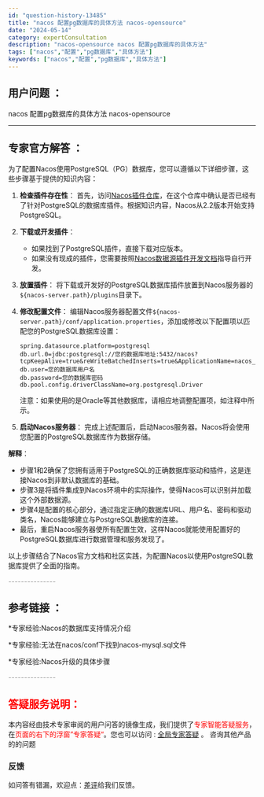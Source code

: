 ```yaml
---
id: "question-history-13485"
title: "nacos 配置pg数据库的具体方法 nacos-opensource"
date: "2024-05-14"
category: expertConsultation
description: "nacos-opensource nacos 配置pg数据库的具体方法"
tags: ["nacos","配置","pg数据库","具体方法"]
keywords: ["nacos","配置","pg数据库","具体方法"]
---
```


## 用户问题 ： 
 nacos 配置pg数据库的具体方法 nacos-opensource 

---------------
## 专家官方解答 ：

为了配置Nacos使用PostgreSQL（PG）数据库，您可以遵循以下详细步骤，这些步骤基于提供的知识内容：

1. **检查插件存在性**：
   首先，访问[Nacos插件仓库](https://github.com/nacos-group/nacos-plugin)，在这个仓库中确认是否已经有了针对PostgreSQL的数据库插件。根据知识内容，Nacos从2.2版本开始支持PostgreSQL。

2. **下载或开发插件**：
   - 如果找到了PostgreSQL插件，直接下载对应版本。
   - 如果没有现成的插件，您需要按照[Nacos数据源插件开发文档](https://nacos.io/docs/latest/plugin/datasource-plugin/)指导自行开发。

3. **放置插件**：
   将下载或开发好的PostgreSQL数据库插件放置到Nacos服务器的`${nacos-server.path}/plugins`目录下。

4. **修改配置文件**：
   编辑Nacos服务器配置文件`${nacos-server.path}/conf/application.properties`，添加或修改以下配置项以匹配您的PostgreSQL数据库设置：
   ```properties
   spring.datasource.platform=postgresql
   db.url.0=jdbc:postgresql://您的数据库地址:5432/nacos?tcpKeepAlive=true&reWriteBatchedInserts=true&ApplicationName=nacos_java
   db.user=您的数据库用户名
   db.password=您的数据库密码
   db.pool.config.driverClassName=org.postgresql.Driver
   ```
   注意：如果使用的是Oracle等其他数据库，请相应地调整配置项，如注释中所示。

5. **启动Nacos服务器**：
   完成上述配置后，启动Nacos服务器。Nacos将会使用您配置的PostgreSQL数据库作为数据存储。

**解释**：
- 步骤1和2确保了您拥有适用于PostgreSQL的正确数据库驱动和插件，这是连接Nacos到非默认数据库的基础。
- 步骤3是将插件集成到Nacos环境中的实际操作，使得Nacos可以识别并加载这个外部数据源。
- 步骤4是配置的核心部分，通过指定正确的数据库URL、用户名、密码和驱动类名，Nacos能够建立与PostgreSQL数据库的连接。
- 最后，重启Nacos服务器使所有配置生效，这样Nacos就能使用配置好的PostgreSQL数据库进行数据管理和服务发现了。

以上步骤结合了Nacos官方文档和社区实践，为配置Nacos以使用PostgreSQL数据库提供了全面的指南。


<font color="#949494">---------------</font> 


## 参考链接 ：

*专家经验:Nacos的数据库支持情况介绍 
 
 *专家经验:无法在nacos/conf下找到nacos-mysql.sql文件 
 
 *专家经验:Nacos升级的具体步骤 


 <font color="#949494">---------------</font> 
 


## <font color="#FF0000">答疑服务说明：</font> 

本内容经由技术专家审阅的用户问答的镜像生成，我们提供了<font color="#FF0000">专家智能答疑服务</font>，在<font color="#FF0000">页面的右下的浮窗”专家答疑“</font>。您也可以访问 : [全局专家答疑](https://opensource.alibaba.com/chatBot) 。 咨询其他产品的的问题

### 反馈
如问答有错漏，欢迎点：[差评](https://ai.nacos.io/user/feedbackByEnhancerGradePOJOID?enhancerGradePOJOId=13498)给我们反馈。

